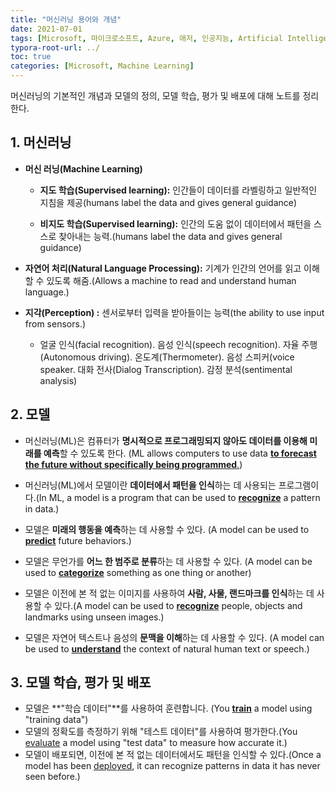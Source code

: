 ```yaml
---
title: "머신러닝 용어와 개념"
date: 2021-07-01
tags: [Microsoft, 마이크로소프트, Azure, 애저, 인공지능, Artificial Intelligence, 머신러닝, Machine Learning, Visual Studio Code]
typora-root-url: ../
toc: true
categories: [Microsoft, Machine Learning]
---
```

머신러닝의 기본적인 개념과 모델의 정의, 모델 학습, 평가 및 배포에 대해 노트를 정리한다.



## 1. 머신러닝

* **머신 러닝(Machine Learning)**
  * **지도 학습(Supervised learning):** 인간들이 데이터를 라벨링하고 일반적인 지침을 제공(humans label the data and gives general guidance)
  
  * **비지도 학습(Supervised learning):** 인간의 도움 없이 데이터에서 패턴을 스스로 찾아내는 능력.(humans label the data and gives general guidance)
  
* **자연어 처리(Natural Language Processing):** 기계가 인간의 언어를 읽고 이해할 수 있도록 해줌.(Allows a machine to read and understand human language.)
* **지각(Perception) :** 센서로부터 입력을 받아들이는 능력(the ability to use input from sensors.)
  * 얼굴 인식(facial recognition). 음성 인식(speech recognition). 자율 주행(Autonomous driving). 온도계(Thermometer). 음성 스피커(voice speaker. 대화 전사(Dialog Transcription). 감정 분석(sentimental analysis)




## 2. 모델

* 머신러닝(ML)은 컴퓨터가 **명시적으로 프로그래밍되지 않아도 데이터를 이용해 미래를 예측**할 수 있도록 한다. (ML allows computers to use data <u>**to forecast the future without specifically being programmed**.</u>)

* 머신러닝(ML)에서 모델이란 **데이터에서 패턴을 인식**하는 데 사용되는 프로그램이다.(In ML, a model is a program that can be used to <u>**recognize**</u> a pattern in data.)

* 모델은 **미래의 행동을 예측**하는 데 사용할 수 있다. (A model can be used to **<u>predict</u>** future behaviors.)

* 모델은 무언가를 **어느 한 범주로 분류**하는 데 사용할 수 있다. (A model can be used to <u>**categorize**</u> something as one thing or another)

* 모델은 이전에 본 적 없는 이미지를 사용하여 **사람, 사물, 랜드마크를 인식**하는 데 사용할 수 있다.(A model can be used to <u>**recognize**</u> people, objects and landmarks using unseen images.)

* 모델은 자연어 텍스트나 음성의 **문맥을 이해**하는 데 사용할 수 있다. (A model can be used to **<u>understand</u>** the context of natural human text or speech.)

  

## 3. 모델 학습, 평가 및 배포

* 모델은 **"학습 데이터"**를 사용하여 훈련합니다. (You **<u>train</u>** a model using "training data")
* 모델의 정확도를 측정하기 위해 "테스트 데이터"를 사용하여 평가한다.(You <u>evaluate</u> a model using "test data" to measure how accurate it.)
* 모델이 배포되면, 이전에 본 적 없는 데이터에서도 패턴을 인식할 수 있다.(Once a model has been <u>deployed</u>, it can recognize patterns in data it has never seen before.)





